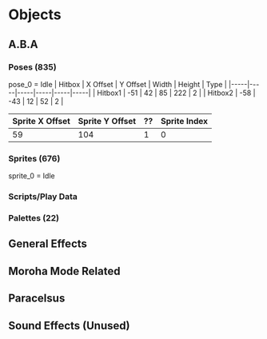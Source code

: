# Objects

## A.B.A

### Poses (835)
pose_0 = Idle 
| Hitbox | X Offset | Y Offset | Width | Height | Type |
|-----|-----|-----|-----|-----|-----|
| Hitbox1 | -51 | 42 | 85 | 222 | 2 |
| Hitbox2 | -58 | -43 | 12 | 52 | 2 |

| Sprite X Offset | Sprite Y Offset | ?? | Sprite Index |
|-----|-----|-----|-----|
| 59 | 104 | 1 | 0 |

### Sprites (676)
sprite_0 = Idle

### Scripts/Play Data

### Palettes (22)
	
## General Effects
 
## Moroha Mode Related
  
## Paracelsus
 
## Sound Effects (Unused)

